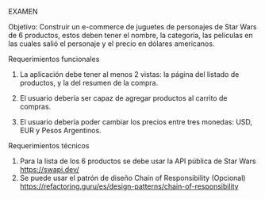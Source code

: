 EXAMEN

Objetivo: Construir un e-commerce de juguetes de personajes de Star Wars de 6 productos, 
estos deben tener el nombre, la categoría, las películas en las cuales salió el personaje y el 
precio en dólares americanos.

Requerimientos funcionales
1. La aplicación debe tener al menos 2 vistas: la página del listado de productos, y la 
del resumen de la compra.

2. El usuario debería ser capaz de agregar productos al carrito de compras.

3. El usuario debería poder cambiar los precios entre tres monedas: USD, EUR y 
Pesos Argentinos.

Requerimientos técnicos
1. Para la lista de los 6 productos se debe usar la API pública de Star Wars 
https://swapi.dev/
2. Se puede usar el patrón de diseño Chain of Responsibility (Opcional) 
https://refactoring.guru/es/design-patterns/chain-of-responsibility